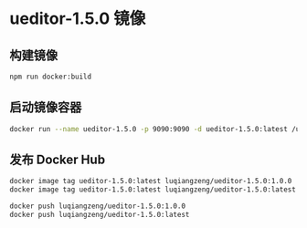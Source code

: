 # ueditor-1.5.0 镜像

## 构建镜像

```sh
npm run docker:build
```

## 启动镜像容器

```sh
docker run --name ueditor-1.5.0 -p 9090:9090 -d ueditor-1.5.0:latest /usr/sbin/init
```


## 发布 Docker Hub

```sh
docker image tag ueditor-1.5.0:latest luqiangzeng/ueditor-1.5.0:1.0.0
docker image tag ueditor-1.5.0:latest luqiangzeng/ueditor-1.5.0:latest

docker push luqiangzeng/ueditor-1.5.0:1.0.0
docker push luqiangzeng/ueditor-1.5.0:latest
```




